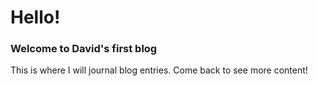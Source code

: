 # Hello!
### Welcome to David's first blog
This is where I will journal blog entries. Come back to see more content!
